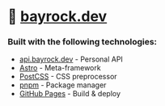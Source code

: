 # 🥀 [bayrock.dev](https://www.bayrock.dev)
### Built with the following technologies:

* [api.bayrock.dev](https://api.bayrock.dev/) - Personal API
* [Astro](https://astro.build/) - Meta-framework
* [PostCSS](https://postcss.org/) - CSS preprocessor
* [pnpm](https://pnpm.io/) - Package manager
* [GitHub Pages](https://pages.github.com/) - Build & deploy
